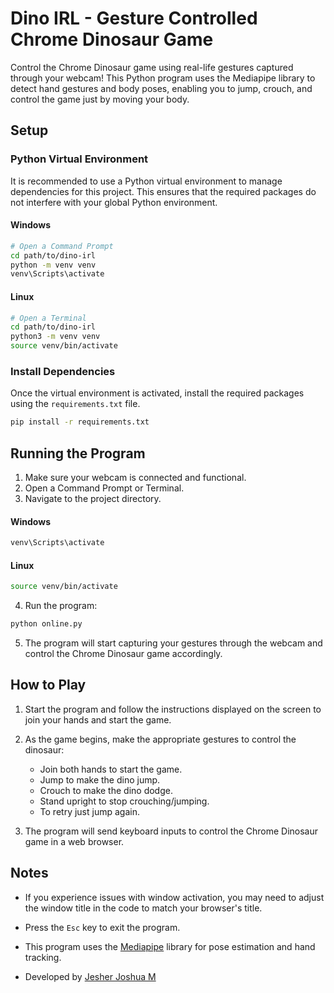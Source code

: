 


# Dino IRL - Gesture Controlled Chrome Dinosaur Game

Control the Chrome Dinosaur game using real-life gestures captured through your webcam! This Python program uses the Mediapipe library to detect hand gestures and body poses, enabling you to jump, crouch, and control the game just by moving your body.

## Setup

### Python Virtual Environment

It is recommended to use a Python virtual environment to manage dependencies for this project. This ensures that the required packages do not interfere with your global Python environment.

#### Windows

```bash
# Open a Command Prompt
cd path/to/dino-irl
python -m venv venv
venv\Scripts\activate
```

#### Linux

```bash
# Open a Terminal
cd path/to/dino-irl
python3 -m venv venv
source venv/bin/activate
```

### Install Dependencies

Once the virtual environment is activated, install the required packages using the `requirements.txt` file.

```bash
pip install -r requirements.txt
```

## Running the Program

1. Make sure your webcam is connected and functional.
2. Open a Command Prompt or Terminal.
3. Navigate to the project directory.

#### Windows

```bash
venv\Scripts\activate
```

#### Linux

```bash
source venv/bin/activate
```

4. Run the program:

```bash
python online.py
```

5. The program will start capturing your gestures through the webcam and control the Chrome Dinosaur game accordingly.

## How to Play

1. Start the program and follow the instructions displayed on the screen to join your hands and start the game.
2. As the game begins, make the appropriate gestures to control the dinosaur:

   - Join both hands to start the game.
   - Jump to make the dino jump.
   - Crouch to make the dino dodge.
   - Stand upright to stop crouching/jumping.
   - To retry just jump again.

3. The program will send keyboard inputs to control the Chrome Dinosaur game in a web browser.

## Notes

- If you experience issues with window activation, you may need to adjust the window title in the code to match your browser's title.

- Press the `Esc` key to exit the program.

- This program uses the [Mediapipe](https://google.github.io/mediapipe/) library for pose estimation and hand tracking.

- Developed by [Jesher Joshua M](https://github.com/jesherjoshua/)
